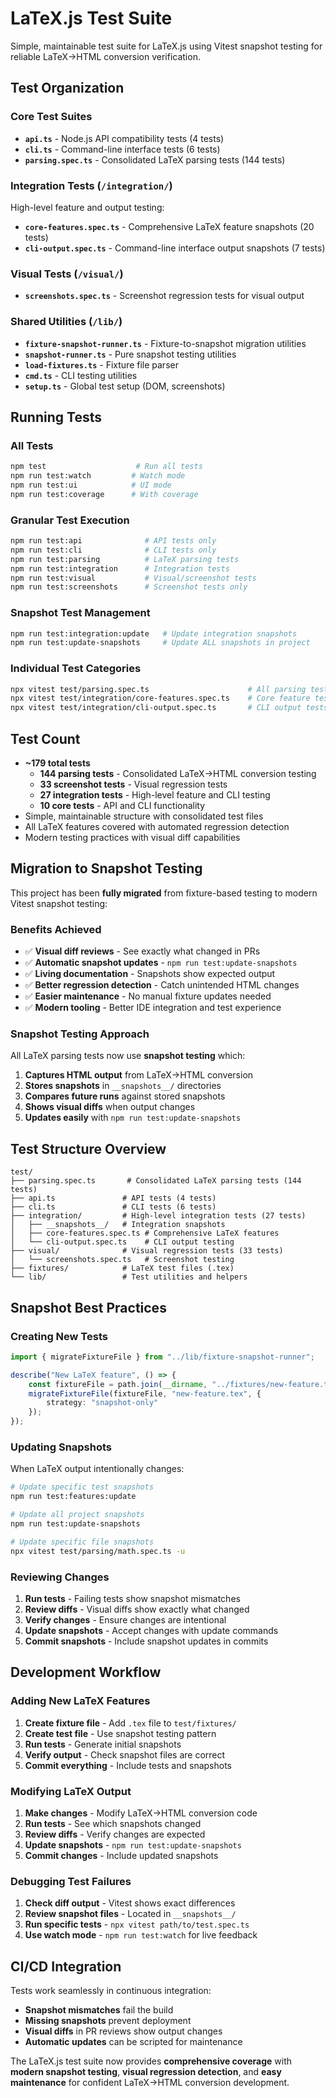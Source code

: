 # LaTeX.js Test Suite

Simple, maintainable test suite for LaTeX.js using Vitest snapshot testing for reliable LaTeX→HTML conversion verification.

## Test Organization

### Core Test Suites
- **`api.ts`** - Node.js API compatibility tests (4 tests)
- **`cli.ts`** - Command-line interface tests (6 tests) 
- **`parsing.spec.ts`** - Consolidated LaTeX parsing tests (144 tests)

### Integration Tests (`/integration/`)
High-level feature and output testing:
- **`core-features.spec.ts`** - Comprehensive LaTeX feature snapshots (20 tests)
- **`cli-output.spec.ts`** - Command-line interface output snapshots (7 tests)

### Visual Tests (`/visual/`)
- **`screenshots.spec.ts`** - Screenshot regression tests for visual output

### Shared Utilities (`/lib/`)
- **`fixture-snapshot-runner.ts`** - Fixture-to-snapshot migration utilities
- **`snapshot-runner.ts`** - Pure snapshot testing utilities
- **`load-fixtures.ts`** - Fixture file parser
- **`cmd.ts`** - CLI testing utilities
- **`setup.ts`** - Global test setup (DOM, screenshots)

## Running Tests

### All Tests
```bash
npm test                    # Run all tests
npm run test:watch         # Watch mode
npm run test:ui            # UI mode
npm run test:coverage      # With coverage
```

### Granular Test Execution
```bash
npm run test:api              # API tests only
npm run test:cli              # CLI tests only  
npm run test:parsing          # LaTeX parsing tests
npm run test:integration      # Integration tests
npm run test:visual           # Visual/screenshot tests
npm run test:screenshots      # Screenshot tests only
```

### Snapshot Test Management
```bash
npm run test:integration:update   # Update integration snapshots
npm run test:update-snapshots     # Update ALL snapshots in project
```

### Individual Test Categories
```bash
npx vitest test/parsing.spec.ts                      # All parsing tests
npx vitest test/integration/core-features.spec.ts    # Core feature tests
npx vitest test/integration/cli-output.spec.ts       # CLI output tests
```

## Test Count
- **~179 total tests**
  - **144 parsing tests** - Consolidated LaTeX→HTML conversion testing
  - **33 screenshot tests** - Visual regression tests  
  - **27 integration tests** - High-level feature and CLI testing
  - **10 core tests** - API and CLI functionality
- Simple, maintainable structure with consolidated test files
- All LaTeX features covered with automated regression detection
- Modern testing practices with visual diff capabilities

## Migration to Snapshot Testing

This project has been **fully migrated** from fixture-based testing to modern Vitest snapshot testing:

### Benefits Achieved
- ✅ **Visual diff reviews** - See exactly what changed in PRs
- ✅ **Automatic snapshot updates** - `npm run test:update-snapshots`
- ✅ **Living documentation** - Snapshots show expected output
- ✅ **Better regression detection** - Catch unintended HTML changes
- ✅ **Easier maintenance** - No manual fixture updates needed
- ✅ **Modern tooling** - Better IDE integration and test experience

### Snapshot Testing Approach
All LaTeX parsing tests now use **snapshot testing** which:
1. **Captures HTML output** from LaTeX→HTML conversion
2. **Stores snapshots** in `__snapshots__/` directories
3. **Compares future runs** against stored snapshots  
4. **Shows visual diffs** when output changes
5. **Updates easily** with `npm run test:update-snapshots`

## Test Structure Overview

```
test/
├── parsing.spec.ts       # Consolidated LaTeX parsing tests (144 tests)
├── api.ts               # API tests (4 tests)
├── cli.ts               # CLI tests (6 tests)
├── integration/         # High-level integration tests (27 tests)
│   ├── __snapshots__/   # Integration snapshots
│   ├── core-features.spec.ts # Comprehensive LaTeX features
│   └── cli-output.spec.ts    # CLI output testing
├── visual/              # Visual regression tests (33 tests)
│   └── screenshots.spec.ts   # Screenshot testing
├── fixtures/            # LaTeX test files (.tex)
└── lib/                 # Test utilities and helpers
```

## Snapshot Best Practices

### Creating New Tests
```typescript
import { migrateFixtureFile } from "../lib/fixture-snapshot-runner";

describe("New LaTeX feature", () => {
	const fixtureFile = path.join(__dirname, "../fixtures/new-feature.tex");
	migrateFixtureFile(fixtureFile, "new-feature.tex", {
		strategy: "snapshot-only"
	});
});
```

### Updating Snapshots
When LaTeX output intentionally changes:
```bash
# Update specific test snapshots
npm run test:features:update

# Update all project snapshots
npm run test:update-snapshots

# Update specific file snapshots  
npx vitest test/parsing/math.spec.ts -u
```

### Reviewing Changes
1. **Run tests** - Failing tests show snapshot mismatches
2. **Review diffs** - Visual diffs show exactly what changed
3. **Verify changes** - Ensure changes are intentional
4. **Update snapshots** - Accept changes with update commands
5. **Commit snapshots** - Include snapshot updates in commits

## Development Workflow

### Adding New LaTeX Features
1. **Create fixture file** - Add `.tex` file to `test/fixtures/`
2. **Create test file** - Use snapshot testing pattern
3. **Run tests** - Generate initial snapshots
4. **Verify output** - Check snapshot files are correct
5. **Commit everything** - Include tests and snapshots

### Modifying LaTeX Output
1. **Make changes** - Modify LaTeX→HTML conversion code
2. **Run tests** - See which snapshots changed
3. **Review diffs** - Verify changes are expected
4. **Update snapshots** - `npm run test:update-snapshots`
5. **Commit changes** - Include updated snapshots

### Debugging Test Failures
1. **Check diff output** - Vitest shows exact differences
2. **Review snapshot files** - Located in `__snapshots__/`
3. **Run specific tests** - `npx vitest path/to/test.spec.ts`
4. **Use watch mode** - `npm run test:watch` for live feedback

## CI/CD Integration

Tests work seamlessly in continuous integration:
- **Snapshot mismatches** fail the build
- **Missing snapshots** prevent deployment
- **Visual diffs** in PR reviews show output changes
- **Automatic updates** can be scripted for maintenance

The LaTeX.js test suite now provides **comprehensive coverage** with **modern snapshot testing**, **visual regression detection**, and **easy maintenance** for confident LaTeX→HTML conversion development.